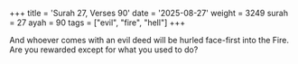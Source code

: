 +++
title = 'Surah 27, Verses 90'
date = '2025-08-27'
weight = 3249
surah = 27
ayah = 90
tags = ["evil", "fire", "hell"]
+++

And whoever comes with an evil deed will be hurled face-first into the Fire. Are you rewarded except for what you used to do?